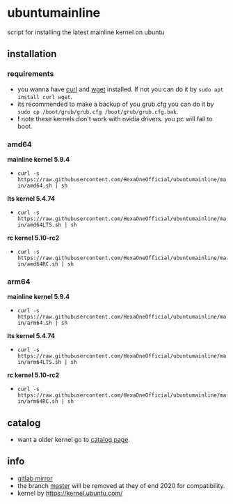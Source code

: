# ubuntumainline
script for installing the latest mainline kernel on ubuntu 

## installation

### requirements

- you wanna have [curl](https://curl.haxx.se/) and [wget](https://www.gnu.org/software/wget/) installed. If not you can do it by `sudo apt install curl wget`.
- its recommended to make a backup of you grub.cfg you can do it by `sudo cp /boot/grub/grub.cfg /boot/grub/grub.cfg.bak`.
- **!** note these kernels don't work with nvidia drivers. you pc will fail to boot.

### amd64

**mainline kernel 5.9.4**

- `curl -s https://raw.githubusercontent.com/HexaOneOfficial/ubuntumainline/main/amd64.sh | sh`

**lts kernel 5.4.74**

- `curl -s https://raw.githubusercontent.com/HexaOneOfficial/ubuntumainline/main/amd64LTS.sh | sh`

**rc kernel 5.10-rc2**

- `curl -s https://raw.githubusercontent.com/HexaOneOfficial/ubuntumainline/main/amd64RC.sh | sh`

### arm64

**mainline kernel 5.9.4**

- `curl -s https://raw.githubusercontent.com/HexaOneOfficial/ubuntumainline/main/arm64.sh | sh`

**lts kernel 5.4.74**

- `curl -s https://raw.githubusercontent.com/HexaOneOfficial/ubuntumainline/main/arm64LTS.sh | sh`

**rc kernel 5.10-rc2**

- `curl -s https://raw.githubusercontent.com/HexaOneOfficial/ubuntumainline/main/arm64RC.sh | sh`

## catalog

- want a older kernel go to [catalog page](catalog/README.md).

## info

- [gitlab mirror](https://gitlab.com/HexaOneOfficial/ubuntumainline)
- the branch [master](https://github.com/HexaOneOfficial/ubuntumainline/tree/master) will be removed at they of end 2020 for compatibility.
- kernel by https://kernel.ubuntu.com/
